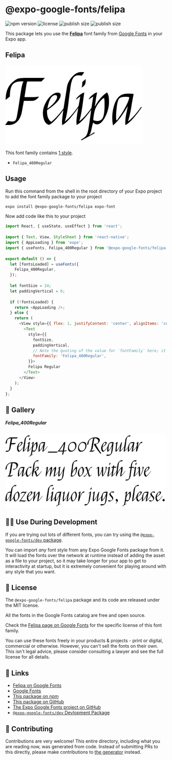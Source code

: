 # @expo-google-fonts/felipa

![npm version](https://flat.badgen.net/npm/v/@expo-google-fonts/felipa)
![license](https://flat.badgen.net/github/license/expo/google-fonts)
![publish size](https://flat.badgen.net/packagephobia/install/@expo-google-fonts/felipa)
![publish size](https://flat.badgen.net/packagephobia/publish/@expo-google-fonts/felipa)

This package lets you use the [**Felipa**](https://fonts.google.com/specimen/Felipa) font family from [Google Fonts](https://fonts.google.com/) in your Expo app.

## Felipa

![Felipa](./font-family.png)

This font family contains [1 style](#-gallery).

- `Felipa_400Regular`

## Usage

Run this command from the shell in the root directory of your Expo project to add the font family package to your project
```sh
expo install @expo-google-fonts/felipa expo-font
```

Now add code like this to your project
```js
import React, { useState, useEffect } from 'react';

import { Text, View, StyleSheet } from 'react-native';
import { AppLoading } from 'expo';
import { useFonts, Felipa_400Regular } from '@expo-google-fonts/felipa';

export default () => {
  let [fontsLoaded] = useFonts({
    Felipa_400Regular,
  });

  let fontSize = 24;
  let paddingVertical = 6;

  if (!fontsLoaded) {
    return <AppLoading />;
  } else {
    return (
      <View style={{ flex: 1, justifyContent: 'center', alignItems: 'center' }}>
        <Text
          style={{
            fontSize,
            paddingVertical,
            // Note the quoting of the value for `fontFamily` here; it expects a string!
            fontFamily: 'Felipa_400Regular',
          }}>
          Felipa Regular
        </Text>
      </View>
    );
  }
};

```

## 🔡 Gallery

##### Felipa_400Regular
![Felipa_400Regular](./Felipa_400Regular.ttf.png)


## 👩‍💻 Use During Development

If you are trying out lots of different fonts, you can try using the [`@expo-google-fonts/dev` package](https://github.com/expo/google-fonts/tree/master/font-packages/dev#readme).

You can import *any* font style from any Expo Google Fonts package from it. It will load the fonts
over the network at runtime instead of adding the asset as a file to your project, so it may take longer
for your app to get to interactivity at startup, but it is extremely convenient
for playing around with any style that you want.

## 📖 License

The `@expo-google-fonts/felipa` package and its code are released under the MIT license.

All the fonts in the Google Fonts catalog are free and open source.

Check the [Felipa page on Google Fonts](https://fonts.google.com/specimen/Felipa) for the specific license of this font family.

You can use these fonts freely in your products & projects - print or digital, commercial or otherwise. However, you can't sell the fonts on their own. This isn't legal advice, please consider consulting a lawyer and see the full license for all details.

## 🔗 Links

- [Felipa on Google Fonts](https://fonts.google.com/specimen/Felipa)
- [Google Fonts](https://fonts.google.com/)
- [This package on npm](https://www.npmjs.com/package/@expo-google-fonts/felipa)
- [This package on GitHub](https://github.com/expo/google-fonts/tree/master/font-packages/felipa)
- [The Expo Google Fonts project on GitHub](https://github.com/expo/google-fonts)
- [`@expo-google-fonts/dev` Devlopment Package](https://github.com/expo/google-fonts/tree/master/font-packages/dev)

## 🤝 Contributing

Contributions are very welcome! This entire directory, including what you are reading now, was generated from code. Instead of submitting PRs to this directly, please make contributions to [the generator](https://github.com/expo/google-fonts/tree/master/packages/generator) instead.
